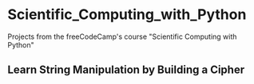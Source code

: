 # Scientific_Computing_with_Python
Projects from the freeCodeCamp's course "Scientific Computing with Python"

## Learn String Manipulation by Building a Cipher
